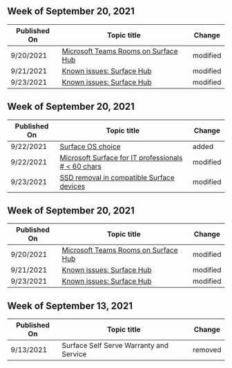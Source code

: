 <!-- This file is generated automatically each week. Changes made to this file will be overwritten.-->

<!-- This file is generated automatically each week. Changes made to this file will be overwritten.-->




## Week of September 20, 2021


| Published On |Topic title | Change |
|------|------------|--------|
| 9/20/2021 | [Microsoft Teams Rooms on Surface Hub](/surface-hub/surface-hub-teams-rooms) | modified |
| 9/21/2021 | [Known issues: Surface Hub](/surface-hub/surface-hub-2020-team-update-known-issues) | modified |
| 9/23/2021 | [Known issues: Surface Hub](/surface-hub/surface-hub-2020-team-update-known-issues) | modified |


## Week of September 20, 2021


| Published On |Topic title | Change |
|------|------------|--------|
| 9/22/2021 | [Surface OS choice](/surface/surface-os-choice) | added |
| 9/22/2021 | [Microsoft Surface for IT professionals # < 60 chars](/surface/index) | modified |
| 9/23/2021 | [SSD removal in compatible Surface devices](/surface/surface-ssd-removal-guide) | modified |


## Week of September 20, 2021


| Published On |Topic title | Change |
|------|------------|--------|
| 9/20/2021 | [Microsoft Teams Rooms on Surface Hub](/surface-hub/surface-hub-teams-rooms) | modified |
| 9/21/2021 | [Known issues: Surface Hub](/surface-hub/surface-hub-2020-team-update-known-issues) | modified |
| 9/23/2021 | [Known issues: Surface Hub](/surface-hub/surface-hub-2020-team-update-known-issues) | modified |


## Week of September 13, 2021


| Published On |Topic title | Change |
|------|------------|--------|
| 9/13/2021 | Surface Self Serve Warranty and Service | removed |
